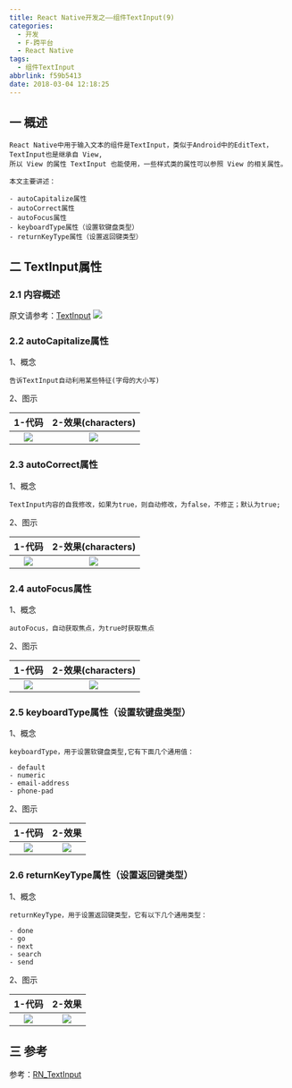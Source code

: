 ```yaml
---
title: React Native开发之——组件TextInput(9)
categories:
  - 开发
  - F-跨平台
  - React Native
tags:
  - 组件TextInput
abbrlink: f59b5413
date: 2018-03-04 12:18:25
---
```

## 一 概述
```
React Native中用于输入文本的组件是TextInput，类似于Android中的EditText，TextInput也是继承自 View,
所以 View 的属性 TextInput 也能使用，一些样式类的属性可以参照 View 的相关属性。   

本文主要讲述：  

- autoCapitalize属性
- autoCorrect属性
- autoFocus属性
- keyboardType属性（设置软键盘类型）
- returnKeyType属性（设置返回键类型）
```

<!--more-->  
## 二 TextInput属性
### 2.1 内容概述 
原文请参考：[TextInput][0]
![][1]  
### 2.2 autoCapitalize属性  

1、概念

```
告诉TextInput自动利用某些特征(字母的大小写)  
```

2、图示

| 1-代码 | 2-效果(characters) |
| :----: | :----------------: |
| ![][2] |       ![][3]       |

### 2.3 autoCorrect属性

1、概念

```
TextInput内容的自我修改，如果为true，则自动修改，为false，不修正；默认为true;
```

2、图示

| 1-代码 | 2-效果(characters) |
| :----: | :----------------: |
| ![][4] |       ![][5]       |

### 2.4 autoFocus属性

1、概念

```
autoFocus，自动获取焦点，为true时获取焦点
```

2、图示

| 1-代码 | 2-效果(characters) |
| :----: | :----------------: |
| ![][6] |       ![][7]       |

### 2.5 keyboardType属性（设置软键盘类型）

1、概念

```
keyboardType，用于设置软键盘类型,它有下面几个通用值： 

- default
- numeric
- email-address
- phone-pad
```

2、图示

| 1-代码 | 2-效果 |
| :----: | :----: |
| ![][8] | ![][9] |

### 2.6 returnKeyType属性（设置返回键类型）

1、概念

```
returnKeyType，用于设置返回键类型，它有以下几个通用类型：  

- done
- go
- next
- search
- send
```

2、图示

| 1-代码  | 2-效果  |
| :-----: | :-----: |
| ![][10] | ![][11] |

## 三 参考 
参考：[RN_TextInput][12]





[0]: https://facebook.github.io/react-native/docs/textinput.html
[1]: https://cdn.jsdelivr.net/gh/PGzxc/CDN/blog-image/rn-textInput.png
[2]: https://cdn.jsdelivr.net/gh/PGzxc/CDN/blog-image/rn-textinput-autoCapitalize-code.png
[3]: https://cdn.jsdelivr.net/gh/PGzxc/CDN/blog-image/rn-textinput-autocap.gif
[4]: https://cdn.jsdelivr.net/gh/PGzxc/CDN/blog-image/rn-textinput-autocorrect-code.png
[5]: https://cdn.jsdelivr.net/gh/PGzxc/CDN/blog-image/rn-textinput-autocorrect.gif
[6]: https://cdn.jsdelivr.net/gh/PGzxc/CDN/blog-image/rn-textinput-autofocus-code.png
[7]: https://cdn.jsdelivr.net/gh/PGzxc/CDN/blog-image/rn-textinput-autofocus.gif
[8]: https://cdn.jsdelivr.net/gh/PGzxc/CDN/blog-image/rn-textinput-keyboardtype.png
[9]: https://cdn.jsdelivr.net/gh/PGzxc/CDN/blog-image/rn-textinput-keyboardtype-look.png
[10]: https://cdn.jsdelivr.net/gh/PGzxc/CDN/blog-image/rn-textinput-returnkeytype.png
[11]: https://cdn.jsdelivr.net/gh/PGzxc/CDN/blog-image/rn-textinput-returnkeytype-look.png
[12]: https://github.com/PGzxc/RN_TextInput